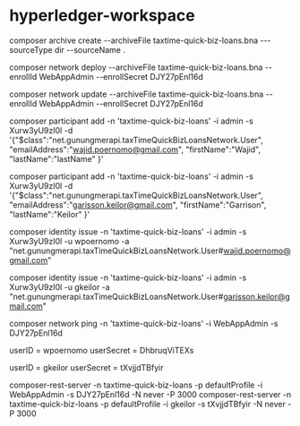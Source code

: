 # hyperledger-workspace

composer archive create --archiveFile taxtime-quick-biz-loans.bna ---sourceType dir --sourceName .

composer network deploy --archiveFile taxtime-quick-biz-loans.bna  --enrollId WebAppAdmin --enrollSecret DJY27pEnl16d

composer network update --archiveFile taxtime-quick-biz-loans.bna  --enrollId WebAppAdmin --enrollSecret DJY27pEnl16d

composer participant add -n 'taxtime-quick-biz-loans' -i admin -s Xurw3yU9zI0l -d '{"$class":"net.gunungmerapi.taxTimeQuickBizLoansNetwork.User", "emailAddress":"wajid.poernomo@gmail.com", "firstName":"Wajid", "lastName":"lastName" }'

composer participant add -n 'taxtime-quick-biz-loans' -i admin -s Xurw3yU9zI0l -d '{"$class":"net.gunungmerapi.taxTimeQuickBizLoansNetwork.User", "emailAddress":"garisson.keilor@gmail.com", "firstName":"Garrison", "lastName":"Keilor" }'

composer identity issue -n 'taxtime-quick-biz-loans' -i admin -s Xurw3yU9zI0l -u wpoernomo -a "net.gunungmerapi.taxTimeQuickBizLoansNetwork.User#wajid.poernomo@gmail.com"

composer identity issue -n 'taxtime-quick-biz-loans' -i admin -s Xurw3yU9zI0l -u gkeilor -a "net.gunungmerapi.taxTimeQuickBizLoansNetwork.User#garisson.keilor@gmail.com"

composer network ping -n 'taxtime-quick-biz-loans' -i WebAppAdmin -s DJY27pEnl16d

userID = wpoernomo
userSecret = DhbruqViTEXs

userID = gkeilor
userSecret = tXvjjdTBfyir

composer-rest-server -n taxtime-quick-biz-loans -p defaultProfile -i WebAppAdmin -s DJY27pEnl16d -N never -P 3000
composer-rest-server -n taxtime-quick-biz-loans -p defaultProfile -i gkeilor -s tXvjjdTBfyir -N never -P 3000